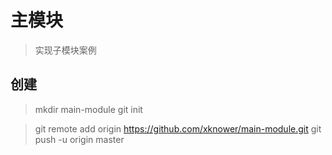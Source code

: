# 主模块

> 实现子模块案例

## 创建

> mkdir main-module
> git init

> git remote add origin https://github.com/xknower/main-module.git
> git push -u origin master
